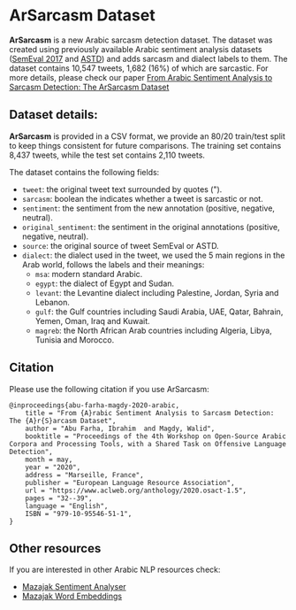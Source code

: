 # ArSarcasm Dataset

**ArSarcasm** is a new Arabic sarcasm detection dataset. The dataset was created using previously available Arabic sentiment analysis datasets ([SemEval 2017](https://www.aclweb.org/anthology/S17-2088.pdf) and [ASTD](https://www.aclweb.org/anthology/D15-1299.pdf)) and adds sarcasm and dialect labels to them.
The dataset contains 10,547 tweets, 1,682 (16\%) of which are sarcastic. For more details, please check our paper [From Arabic Sentiment Analysis to Sarcasm Detection: The ArSarcasm Dataset](https://www.aclweb.org/anthology/2020.osact-1.5/)

## Dataset details:
**ArSarcasm** is provided in a CSV format, we provide an 80/20 train/test split to keep things consistent for future comparisons. The training set contains 8,437 tweets, while the test set contains 2,110 tweets.

The dataset contains the following fields:
* `tweet`: the original tweet text surrounded by quotes (").
* `sarcasm`: boolean the indicates whether a tweet is sarcastic or not.
* `sentiment`: the sentiment from the new annotation (positive, negative, neutral).
* `original_sentiment`: the sentiment in the original annotations (positive, negative, neutral).
* `source`: the original source of tweet SemEval or ASTD.
* `dialect`: the dialect used in the tweet, we used the 5 main regions in the Arab world, follows the labels and their meanings:
  * `msa`: modern standard Arabic.
  * `egypt`: the dialect of Egypt and Sudan.
  * `levant`: the Levantine dialect including Palestine, Jordan, Syria and Lebanon.
  * `gulf`: the Gulf countries including Saudi Arabia, UAE, Qatar, Bahrain, Yemen, Oman, Iraq and Kuwait.
  * `magreb`: the North African Arab countries including Algeria, Libya, Tunisia and Morocco.


## Citation
Please use the following citation if you use ArSarcasm:
```
@inproceedings{abu-farha-magdy-2020-arabic,
    title = "From {A}rabic Sentiment Analysis to Sarcasm Detection: The {A}r{S}arcasm Dataset",
    author = "Abu Farha, Ibrahim  and Magdy, Walid",
    booktitle = "Proceedings of the 4th Workshop on Open-Source Arabic Corpora and Processing Tools, with a Shared Task on Offensive Language Detection",
    month = may,
    year = "2020",
    address = "Marseille, France",
    publisher = "European Language Resource Association",
    url = "https://www.aclweb.org/anthology/2020.osact-1.5",
    pages = "32--39",
    language = "English",
    ISBN = "979-10-95546-51-1",
}

```

## Other resources
If you are interested in other Arabic NLP resources check:
* [Mazajak Sentiment Analyser](http://mazajak.inf.ed.ac.uk:8000)
* [Mazajak Word Embeddings](http://mazajak.inf.ed.ac.uk:8000/#embedding-page)
